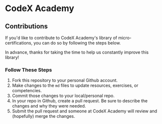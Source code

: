 # CodeX Academy
## Contributions
If you'd like to contribute to CodeX Academy's library of micro-certifications, you can do so by following the steps below.

In advance, thanks for taking the time to help us constantly improve this library!

### Follow These Steps
1. Fork this repository to your personal Github account.
2. Make changes to the `md` files to update resources, exercises, or competencies.
3. Commit those changes to your local/personal repo.
4. In your repo in Github, create a pull request. Be sure to describe the changes and why they were needed.
5. Submit the pull request and someone at CodeX Academy will review and (hopefully) merge the changes.